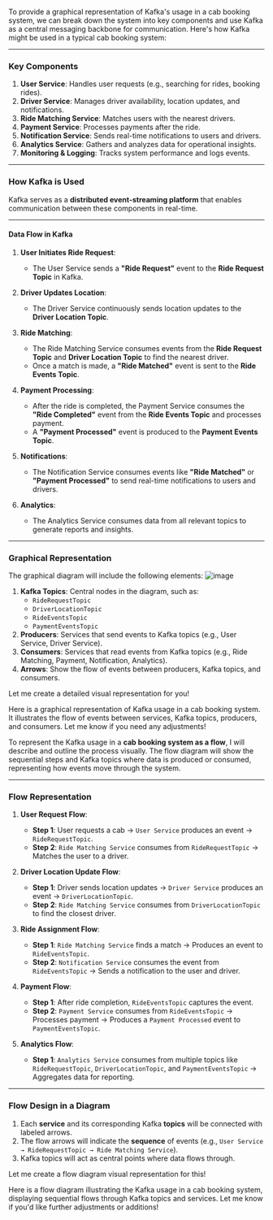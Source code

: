 To provide a graphical representation of Kafka's usage in a cab booking system, we can break down the system into key components and use Kafka as a central messaging backbone for communication. Here's how Kafka might be used in a typical cab booking system:

---

### **Key Components**
1. **User Service**: Handles user requests (e.g., searching for rides, booking rides).
2. **Driver Service**: Manages driver availability, location updates, and notifications.
3. **Ride Matching Service**: Matches users with the nearest drivers.
4. **Payment Service**: Processes payments after the ride.
5. **Notification Service**: Sends real-time notifications to users and drivers.
6. **Analytics Service**: Gathers and analyzes data for operational insights.
7. **Monitoring & Logging**: Tracks system performance and logs events.

---

### **How Kafka is Used**
Kafka serves as a **distributed event-streaming platform** that enables communication between these components in real-time.

---

#### **Data Flow in Kafka**
1. **User Initiates Ride Request**:
   - The User Service sends a **"Ride Request"** event to the **Ride Request Topic** in Kafka.
   
2. **Driver Updates Location**:
   - The Driver Service continuously sends location updates to the **Driver Location Topic**.

3. **Ride Matching**:
   - The Ride Matching Service consumes events from the **Ride Request Topic** and **Driver Location Topic** to find the nearest driver.
   - Once a match is made, a **"Ride Matched"** event is sent to the **Ride Events Topic**.

4. **Payment Processing**:
   - After the ride is completed, the Payment Service consumes the **"Ride Completed"** event from the **Ride Events Topic** and processes payment.
   - A **"Payment Processed"** event is produced to the **Payment Events Topic**.

5. **Notifications**:
   - The Notification Service consumes events like **"Ride Matched"** or **"Payment Processed"** to send real-time notifications to users and drivers.

6. **Analytics**:
   - The Analytics Service consumes data from all relevant topics to generate reports and insights.

---

### **Graphical Representation**
The graphical diagram will include the following elements:
![image](https://github.com/user-attachments/assets/859cb375-e7a8-4aed-9157-1ee266a98285)

1. **Kafka Topics**: Central nodes in the diagram, such as:
   - `RideRequestTopic`
   - `DriverLocationTopic`
   - `RideEventsTopic`
   - `PaymentEventsTopic`
2. **Producers**: Services that send events to Kafka topics (e.g., User Service, Driver Service).
3. **Consumers**: Services that read events from Kafka topics (e.g., Ride Matching, Payment, Notification, Analytics).
4. **Arrows**: Show the flow of events between producers, Kafka topics, and consumers.

Let me create a detailed visual representation for you!

Here is a graphical representation of Kafka usage in a cab booking system. It illustrates the flow of events between services, Kafka topics, producers, and consumers. Let me know if you need any adjustments!


To represent the Kafka usage in a **cab booking system as a flow**, I will describe and outline the process visually. The flow diagram will show the sequential steps and Kafka topics where data is produced or consumed, representing how events move through the system.

---

### **Flow Representation**
1. **User Request Flow**:
   - **Step 1**: User requests a cab → `User Service` produces an event → `RideRequestTopic`.
   - **Step 2**: `Ride Matching Service` consumes from `RideRequestTopic` → Matches the user to a driver.

2. **Driver Location Update Flow**:
   - **Step 1**: Driver sends location updates → `Driver Service` produces an event → `DriverLocationTopic`.
   - **Step 2**: `Ride Matching Service` consumes from `DriverLocationTopic` to find the closest driver.

3. **Ride Assignment Flow**:
   - **Step 1**: `Ride Matching Service` finds a match → Produces an event to `RideEventsTopic`.
   - **Step 2**: `Notification Service` consumes the event from `RideEventsTopic` → Sends a notification to the user and driver.

4. **Payment Flow**:
   - **Step 1**: After ride completion, `RideEventsTopic` captures the event.
   - **Step 2**: `Payment Service` consumes from `RideEventsTopic` → Processes payment → Produces a `Payment Processed` event to `PaymentEventsTopic`.

5. **Analytics Flow**:
   - **Step 1**: `Analytics Service` consumes from multiple topics like `RideRequestTopic`, `DriverLocationTopic`, and `PaymentEventsTopic` → Aggregates data for reporting.

---

### **Flow Design in a Diagram**
1. Each **service** and its corresponding Kafka **topics** will be connected with labeled arrows.
2. The flow arrows will indicate the **sequence** of events (e.g., `User Service → RideRequestTopic → Ride Matching Service`).
3. Kafka topics will act as central points where data flows through.

Let me create a flow diagram visual representation for this!

Here is a flow diagram illustrating the Kafka usage in a cab booking system, displaying sequential flows through Kafka topics and services. Let me know if you'd like further adjustments or additions!
